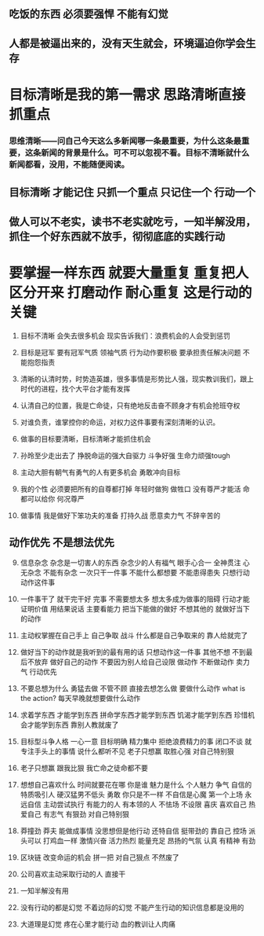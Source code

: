 ## 吃饭的东西 必须要强悍 不能有幻觉
## 人都是被逼出来的，没有天生就会，环境逼迫你学会生存

# 目标清晰是我的第一需求 思路清晰直接 抓重点

### 思维清晰——问自己今天这么多新闻哪一条最重要，为什么这条最重要，这条新闻的背景是什么。可不可以忽视不看。目标不清晰就什么新闻都看，没用，不能随便阅读。
## 目标清晰 才能记住  只抓一个重点 只记住一个 行动一个

## 做人可以不老实，读书不老实就吃亏，一知半解没用，抓住一个好东西就不放手，彻彻底底的实践行动

# 要掌握一样东西 就要大量重复 重复把人区分开来 打磨动作 耐心重复 这是行动的关键







1. 目标不清晰 会失去很多机会 现实告诉我们：浪费机会的人会受到惩罚
2. 目标是冠军 要有冠军气质 领袖气质 行为动作要积极 要承担责任解决问题 不能抱怨指责 
3. 清晰的认清时势，时势造英雄，很多事情是形势比人强，现实教训我们，跟上时代的进程，找个大平台才能有发挥
4. 认清自己的位置，我是亡命徒，只有绝地反击奋不顾身才有机会抢班夺权
5. 对谁负责，谁掌控你的命运，对权力这件事要有深刻清晰的认识。
6. 做事的目标要清晰，目标清晰才能抓住机会

7. 孙玲至少走出去了  挣脱命运的强大自驱力 斗争好强 生命力顽强tough 
8. 主动大胆有朝气有勇气的人有更多机会 勇敢冲向目标
9. 我的个性 必须要把所有的自尊都打掉 年轻时做狗 做牲口 没有尊严才能活  命都可以给你 何况尊严
10. 做事情 我是做好下笨功夫的准备 打持久战 愿意卖力气 不辞辛苦的



## 动作优先 不是想法优先
9. 信息杂念 杂念是一切害人的东西 杂念少的人有福气 眼手心合一 全神贯注 心无杂念 不能有杂念   一次只干一件事  不能什么都想要 不能患得患失 只想行动动作这件事
10. 一件事干了 就干完干好 完事  不需要想太多 想太多成为做事的阻碍 行动才能证明价值  用结果说话 主要看能力 把当下能做的做好 不想其他的 就做好当下的动作 
11. 主动权掌握在自己手上 自己争取 战斗 什么都是自己争取来的 靠人给就完了
12. 做好当下的动作就是我听到的最有用的话 只想动作这一件事 其他不想 不到最后不放弃 做好自己的动作 不要因为别人给自己设限 做动作 不断做动作 卖力气 行动优先  
13. 不要总想为什么 勇猛去做 不管不顾 直接去想怎么做 要做什么动作 what is the action? 每天早晚就想要做什么动作
14. 求着学东西 才能学到东西 拼命学东西才能学到东西 饥渴才能学到东西 珍惜机会才能学到东西 靠别人教就废了
15. 目标型斗争人格 一心一意 目标明确   精力集中 拒绝浪费精力的事  闭口不谈 就专注手头上的事情  说什么都听不见 老子只想赢 取胜心强  对自己特别狠
16. 老子只想赢 跟我比狠 我亡命之徒命都不要
17. 想想自己喜欢什么 时间就要花在哪   你是谁 魅力是什么  个人魅力  争气  自信的特质吸引人 硬汉猛男不低头  勇敢 你只是不一样  不自信是心魔    第一个上场 永远自信 主动尝试执行  有能力的人 有本领的人 不怯场 不设限  喜庆 喜欢自己 热爱自己 有志气 有狠劲 对自己特别狠
18. 莽撞劲 莽夫 能做成事情 没思想但是他行动 还特自信 挺带劲的 靠自己 控场 派头可以 打鸡血一样 激情兴奋 活力热烈 能量充足 昂扬的气氛 认真 有精神 有劲


1. 区块链 改变命运的机会 拼一把 对自己狠点 不然废了 
2. 公司喜欢主动采取行动的人 直接干
3. 一知半解没有用 
4. 没有行动的都是幻觉 不着边际的幻觉 不能产生行动的知识信息都是没用的 
5. 大道理是幻觉 疼在心里才能行动 血的教训让人肉痛